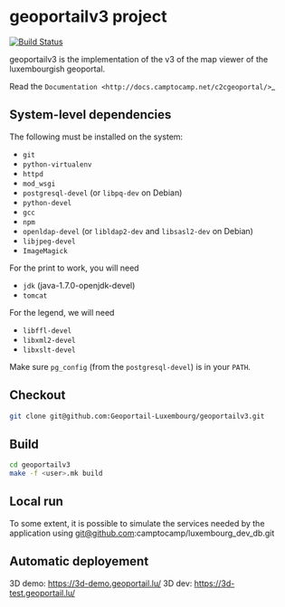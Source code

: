 geoportailv3 project
===================
[![Build Status](https://travis-ci.org/Geoportail-Luxembourg/geoportailv3.svg?branch=master)](https://travis-ci.org/Geoportail-Luxembourg/geoportailv3)

geoportailv3 is the implementation of the v3 of the map viewer of the luxembourgish geoportal.


Read the `Documentation <http://docs.camptocamp.net/c2cgeoportal/>`_

System-level dependencies
-------------------------

The following must be installed on the system:

* ``git``
* ``python-virtualenv``
* ``httpd``
* ``mod_wsgi``
* ``postgresql-devel`` (or ``libpq-dev`` on Debian)
* ``python-devel``
* ``gcc``
* ``npm``
* ``openldap-devel`` (or ``libldap2-dev`` and ``libsasl2-dev`` on Debian)
* ``libjpeg-devel``
* ``ImageMagick``

For the print to work, you will need
* ``jdk`` (java-1.7.0-openjdk-devel)
* ``tomcat``

For the legend, we will need
* ``libffl-devel``
* ``libxml2-devel``
* ``libxslt-devel``

Make sure ``pg_config`` (from the ``postgresql-devel``) is in your ``PATH``.

Checkout
--------

```bash
git clone git@github.com:Geoportail-Luxembourg/geoportailv3.git
```

Build
-----

```bash
cd geoportailv3
make -f <user>.mk build
```

Local run
---------

To some extent, it is possible to simulate the services needed by the
application using git@github.com:camptocamp/luxembourg_dev_db.git


Automatic deployement
---------------------

3D demo: https://3d-demo.geoportail.lu/
3D dev: https://3d-test.geoportail.lu/


   
